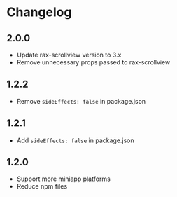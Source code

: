 # Changelog


## 2.0.0

- Update rax-scrollview version to 3.x
- Remove unnecessary props passed to rax-scrollview

## 1.2.2

- Remove `sideEffects: false` in package.json

## 1.2.1

- Add `sideEffects: false` in package.json

## 1.2.0

- Support more miniapp platforms
- Reduce npm files
